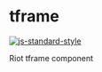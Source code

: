 # tframe

[![js-standard-style](https://cdn.rawgit.com/feross/standard/master/badge.svg)](https://github.com/feross/standard)

Riot tframe component
